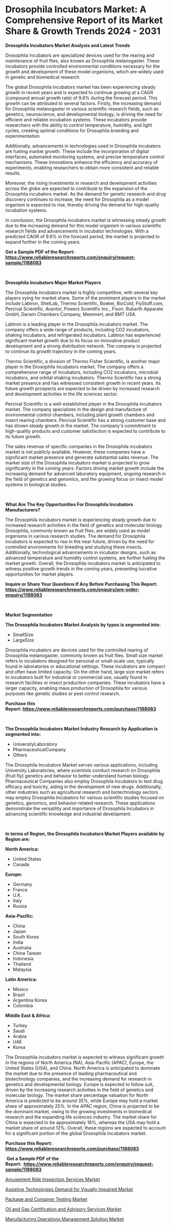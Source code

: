 <p><h1>Drosophila Incubators Market: A Comprehensive Report of its Market Share & Growth Trends 2024 - 2031</h1></p><p><strong>Drosophila Incubators Market Analysis and Latest Trends</strong></p>
<p><p>Drosophila incubators are specialized devices used for the rearing and maintenance of fruit flies, also known as Drosophila melanogaster. These incubators provide controlled environmental conditions necessary for the growth and development of these model organisms, which are widely used in genetic and biomedical research.</p><p>The global Drosophila incubators market has been experiencing steady growth in recent years and is expected to continue growing at a CAGR (compound annual growth rate) of 9.6% during the forecast period. This growth can be attributed to several factors. Firstly, the increasing demand for Drosophila melanogaster in various scientific research fields, such as genetics, neuroscience, and developmental biology, is driving the need for efficient and reliable incubation systems. These incubators provide researchers with the ability to control temperature, humidity, and light cycles, creating optimal conditions for Drosophila breeding and experimentation.</p><p>Additionally, advancements in technologies used in Drosophila incubators are fueling market growth. These include the incorporation of digital interfaces, automated monitoring systems, and precise temperature control mechanisms. These innovations enhance the efficiency and accuracy of experiments, enabling researchers to obtain more consistent and reliable results.</p><p>Moreover, the rising investments in research and development activities across the globe are expected to contribute to the expansion of the Drosophila incubators market. As the demand for genetic research and drug discovery continues to increase, the need for Drosophila as a model organism is expected to rise, thereby driving the demand for high-quality incubation systems.</p><p>In conclusion, the Drosophila incubators market is witnessing steady growth due to the increasing demand for this model organism in various scientific research fields and advancements in incubator technologies. With a predicted CAGR of 9.6% in the forecast period, the market is projected to expand further in the coming years.</p></p>
<p><strong>Get a Sample PDF of the Report:&nbsp; <a href="https://www.reliableresearchreports.com/enquiry/request-sample/1188083">https://www.reliableresearchreports.com/enquiry/request-sample/1188083</a></strong></p>
<p>&nbsp;</p>
<p><strong>Drosophila Incubators Major Market Players</strong></p>
<p><p>The Drosophila incubators market is highly competitive, with several key players vying for market share. Some of the prominent players in the market include Labtron, ShelLab, Thermo Scientific, Boekel, BioCold, FlyStuff.com, Percival Scientific, Avantor, Powers Scientific Inc., Fison, Rubarth Apparate GmbH, Darwin Chambers Company, Memmert, and BMT USA.</p><p>Labtron is a leading player in the Drosophila incubators market. The company offers a wide range of products, including CO2 incubators, shaking incubators, and refrigerated incubators. Labtron has experienced significant market growth due to its focus on innovative product development and a strong distribution network. The company is projected to continue its growth trajectory in the coming years.</p><p>Thermo Scientific, a division of Thermo Fisher Scientific, is another major player in the Drosophila incubators market. The company offers a comprehensive range of incubators, including CO2 incubators, microbial incubators, and orbital shaking incubators. Thermo Scientific has a strong market presence and has witnessed consistent growth in recent years. Its future growth prospects are expected to be driven by increased research and development activities in the life sciences sector.</p><p>Percival Scientific is a well-established player in the Drosophila incubators market. The company specializes in the design and manufacture of environmental control chambers, including plant growth chambers and insect rearing chambers. Percival Scientific has a strong customer base and has shown steady growth in the market. The company's commitment to high-quality products and customer satisfaction is expected to contribute to its future growth.</p><p>The sales revenue of specific companies in the Drosophila incubators market is not publicly available. However, these companies have a significant market presence and generate substantial sales revenue. The market size of the Drosophila incubators market is projected to grow significantly in the coming years. Factors driving market growth include the increasing demand for advanced laboratory equipment, ongoing research in the field of genetics and genomics, and the growing focus on insect model systems in biological studies.</p></p>
<p>&nbsp;</p>
<p><strong>What Are The Key Opportunities For Drosophila Incubators Manufacturers?</strong></p>
<p><p>The Drosophila incubators market is experiencing steady growth due to increased research activities in the field of genetics and molecular biology. Drosophila, commonly known as fruit flies, are widely used as model organisms in various research studies. The demand for Drosophila incubators is expected to rise in the near future, driven by the need for controlled environments for breeding and studying these insects. Additionally, technological advancements in incubator designs, such as advanced temperature and humidity control systems, are further fueling the market growth. Overall, the Drosophila incubators market is anticipated to witness positive growth trends in the coming years, presenting lucrative opportunities for market players.</p></p>
<p><strong>Inquire or Share Your Questions If Any Before Purchasing This Report: <a href="https://www.reliableresearchreports.com/enquiry/pre-order-enquiry/1188083">https://www.reliableresearchreports.com/enquiry/pre-order-enquiry/1188083</a></strong></p>
<p>&nbsp;</p>
<p><strong>Market Segmentation</strong></p>
<p><strong>The Drosophila Incubators Market Analysis by types is segmented into:</strong></p>
<p><ul><li>SmallSize</li><li>LargeSize</li></ul></p>
<p><p>Drosophila incubators are devices used for the controlled rearing of Drosophila melanogaster, commonly known as fruit flies. Small size market refers to incubators designed for personal or small-scale use, typically found in laboratories or educational settings. These incubators are compact and often have limited capacity. On the other hand, large size market refers to incubators built for industrial or commercial use, usually found in research facilities or insect production companies. These incubators have a larger capacity, enabling mass production of Drosophila for various purposes like genetic studies or pest control research.</p></p>
<p><strong>Purchase this Report:&nbsp;<a href="https://www.reliableresearchreports.com/purchase/1188083">https://www.reliableresearchreports.com/purchase/1188083</a></strong></p>
<p>&nbsp;</p>
<p><strong>The Drosophila Incubators Market Industry Research by Application is segmented into:</strong></p>
<p><ul><li>UniversityLaboratory</li><li>PharmaceuticalCompany</li><li>Others</li></ul></p>
<p><p>The Drosophila Incubators Market serves various applications, including University Laboratories, where scientists conduct research on Drosophila (fruit fly) genetics and behavior to better understand human biology. Pharmaceutical Companies also employ Drosophila Incubators to test drug efficacy and toxicity, aiding in the development of new drugs. Additionally, other industries such as agricultural research and biotechnology sectors may employ Drosophila Incubators for various scientific studies focused on genetics, genomics, and behavior-related research. These applications demonstrate the versatility and importance of Drosophila Incubators in advancing scientific knowledge and industrial development.</p></p>
<p>&nbsp;</p>
<p><strong>In terms of Region, the Drosophila Incubators Market Players available by Region are:</strong></p>
<p>
    <p> <strong> North America: </strong>
        <ul>
            <li>United States</li>
            <li>Canada</li>
        </ul>
        </p> 
    <p> <strong> Europe: </strong>
        <ul>
            <li>Germany</li>
            <li>France</li>
            <li>U.K.</li>
            <li>Italy</li>
            <li>Russia</li>
        </ul>
        </p> 
    <p> <strong> Asia-Pacific: </strong>
        <ul>
            <li>China</li>
            <li>Japan</li>
            <li>South Korea</li>
            <li>India</li>
            <li>Australia</li>
            <li>China Taiwan</li>
            <li>Indonesia</li>
            <li>Thailand</li>
            <li>Malaysia</li>
        </ul>
        </p> 
    <p> <strong> Latin America: </strong>
        <ul>
            <li>Mexico</li>
            <li>Brazil</li>
            <li>Argentina Korea</li>
            <li>Colombia</li>
        </ul>
        </p> 
    <p> <strong> Middle East & Africa: </strong>
        <ul>
            <li>Turkey</li>
            <li>Saudi</li>
            <li>Arabia</li>
            <li>UAE</li>
            <li>Korea</li>
        </ul>
    </p>
    </p>
<p><p>The Drosophila incubators market is expected to witness significant growth in the regions of North America (NA), Asia-Pacific (APAC), Europe, the United States (USA), and China. North America is anticipated to dominate the market due to the presence of leading pharmaceutical and biotechnology companies, and the increasing demand for research in genetics and developmental biology. Europe is expected to follow suit, driven by the increasing research activities in the field of genetics and molecular biology. The market share percentage valuation for North America is predicted to be around 35%, while Europe may hold a market share of approximately 25%. In the APAC region, China is projected to be the dominant market, owing to the growing investments in biomedical research and the expanding life sciences industry. The market share for China is expected to be approximately 18%, whereas the USA may hold a market share of around 12%. Overall, these regions are expected to account for a significant portion of the global Drosophila incubators market.</p></p>
<p><strong>Purchase this Report: <a href="https://www.reliableresearchreports.com/purchase/1188083">https://www.reliableresearchreports.com/purchase/1188083</a></strong></p>
<p>&nbsp;<strong>Get a Sample PDF of the Report:&nbsp;&nbsp;<a href="https://www.reliableresearchreports.com/enquiry/request-sample/1188083">https://www.reliableresearchreports.com/enquiry/request-sample/1188083</a></strong></p>
<p><strong></strong></p>
<p><p><a href="https://medium.com/@reyeshowell655/amusement-ride-inspection-services-market-comprehensive-assessment-by-type-application-and-a8f74fd479fb">Amusement Ride Inspection Services Market</a></p><p><a href="https://medium.com/@reyeshowell655/assistive-technologies-demand-for-visually-impaired-market-research-report-its-history-and-f475b6e74b93">Assistive Technologies Demand for Visually Impaired Market</a></p><p><a href="https://medium.com/@reyeshowell655/package-and-container-testing-market-insight-market-trends-growth-forecasted-from-2023-to-2030-115f5d1cd3be">Package and Container Testing Market</a></p><p><a href="https://medium.com/@reyeshowell655/oil-and-gas-certification-and-advisory-services-market-analysis-its-cagr-market-segmentation-and-d79d3fa893b4">Oil and Gas Certification and Advisory Services Market</a></p><p><a href="https://medium.com/@reyeshowell655/manufacturing-operations-management-solution-market-competitive-analysis-market-trends-and-023d31703684">Manufacturing Operations Management Solution Market</a></p></p>